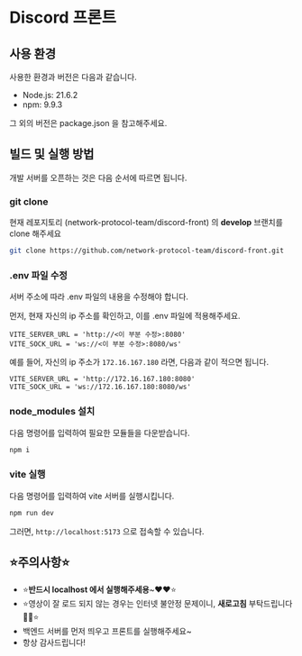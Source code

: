 # Discord 프론트

## 사용 환경

사용한 환경과 버전은 다음과 같습니다.

- Node.js: 21.6.2
- npm: 9.9.3

그 외의 버전은 package.json 을 참고해주세요.

## 빌드 및 실행 방법

개발 서버를 오픈하는 것은 다음 순서에 따르면 됩니다.

### git clone

현재 레포지토리 (network-protocol-team/discord-front) 의 **develop** 브랜치를 clone 해주세요

```bash
git clone https://github.com/network-protocol-team/discord-front.git
```

### .env 파일 수정

서버 주소에 따라 .env 파일의 내용을 수정해야 합니다.

먼저, 현재 자신의 ip 주소를 확인하고, 이를 .env 파일에 적용해주세요.

```text
VITE_SERVER_URL = 'http://<이 부분 수정>:8080'
VITE_SOCK_URL = 'ws://<이 부분 수정>:8080/ws'
```

예를 들어, 자신의 ip 주소가 `172.16.167.180` 라면, 다음과 같이 적으면 됩니다.

```text
VITE_SERVER_URL = 'http://172.16.167.180:8080'
VITE_SOCK_URL = 'ws://172.16.167.180:8080/ws'
```

### node_modules 설치

다음 명령어를 입력하여 필요한 모듈들을 다운받습니다.

```bash
npm i
```

### vite 실행

다음 명령어를 입력하여 vite 서버를 실행시킵니다.

```bash
npm run dev
```

그러면, `http://localhost:5173` 으로 접속할 수 있습니다.

## ⭐주의사항⭐

- ⭐**반드시 localhost 에서 실행해주세용**~♥️♥️⭐
- ⭐영상이 잘 로드 되지 않는 경우는 인터넷 불안정 문제이니, **새로고침** 부탁드립니다🙏🙏⭐
- 백엔드 서버를 먼저 띄우고 프론트를 실행해주세요~
- 항상 감사드립니다!
